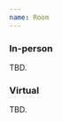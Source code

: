 ```yaml
---
name: Room
---
```


### In-person
<!-- Room for in-person workshop participants is __Mariner__. -->
TBD.

### Virtual
<!-- Zoom link for virtual workshop participants will be communicated soon. -->
TBD.